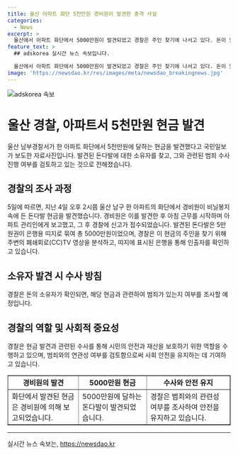 ```yaml
---
title: 울산 아파트 화단 5천만원 경비원이 발견한 충격 사실
categories:
  - News
excerpt: >
  울산에서 아파트 화단에서 5000만원이 발견되었고 경찰은 주인 찾기에 나서고 있다. 돈이 있는 비닐봉지는 주변 CCTV와 은행 띠지를 통해 확인 중이며, 돈 소유자를 찾으면 범죄 관련성을 조사할 예정이다. (글자 수: 104)
feature_text: >
  ## adskorea 실시간 뉴스 속보입니다.

  울산에서 아파트 화단에서 5000만원이 발견되었고 경찰은 주인 찾기에 나서고 있다. 돈이 있는 비닐봉지는 주변 CCTV와 은행 띠지를 통해 확인 중이며, 돈 소유자를 찾으면 범죄 관련성을 조사할 예정이다. (글자 수: 104)
image: 'https://newsdao.kr/res/images/meta/newsdao_breakingnews.jpg'
---
```


<p><img src="https://newsdao.kr/res/images/meta/newsdao_breakingnews.jpg" alt="adskorea 속보" /></p>

<h1 data-ke-size="size26"><b>울산 경찰, 아파트서 5천만원 현금 발견</b></h1>

<p data-ke-size="size16">울산 남부경찰서가 한 아파트 화단에서 5천만원에 달하는 현금을 발견했다고 국민일보가 보도한 자료사진입니다. 발견된 돈다발에 대한 소유자를 찾고, 그와 관련된 범죄 수사 진행 여부를 검토하고 있는 것으로 전해졌습니다.</p>

<h2><b>경찰의 조사 과정</b></h2>

<p data-ke-size="size16">5일에 따르면, 지난 4일 오후 2시쯤 울산 남구 한 아파트의 화단에서 경비원이 비닐봉지 속에 든 돈다발 현금을 발견했습니다. 경비원은 이를 발견한 후 아침 근무를 시작하며 아파트 관리인에게 보고했고, 그 후 경찰에 신고가 접수되었습니다. 발견된 돈다발은 5만원권이 은행용 띠지로 묶여 총 5000만원이었으며, 경찰은 이 현금의 주인을 찾기 위해 주변의 폐쇄회로(CC)TV 영상을 분석하고, 띠지에 표시된 은행을 통해 인출자를 확인하고 있습니다.</p>

<h2><b>소유자 발견 시 수사 방침</b></h2>

<p data-ke-size="size16">경찰은 돈의 소유자가 확인되면, 해당 현금과 관련하여 범죄가 있는지 여부를 조사할 예정입니다.</p>

<h2><b>경찰의 역할 및 사회적 중요성</b></h2>

<p data-ke-size="size16">경찰은 현금 발견과 관련된 수사를 통해 시민의 안전과 재산을 보호하기 위한 역할을 수행하고 있으며, 범죄와의 연관성 여부를 검토함으로써 사회 안전을 유지하는 데 기여하고 있습니다.</p>

<table style="width: 100%;" border="1">
<tbody>
<tr>
<td style="text-align: center; height: 17px;"><b>경비원의 발견</b></td>
<td style="text-align: center; height: 17px;"><b>5000만원 현금</b></td>
<td style="text-align: center; height: 17px;"><b>수사와 안전 유지</b></td>
</tr>
<tr>
<td>화단에서 발견된 현금은 경비원에 의해 보고되었습니다.</td>
<td>5000만원에 달하는 돈다발이 발견되었습니다.</td>
<td>경찰은 범죄와의 관련성 여부를 조사하여 안전을 유지하고 있습니다.</td>
</tr>
</tbody>
</table>

<hr>
실시간 뉴스 속보는, <a href="https://newsdao.kr" rel="dofollow">https://newsdao.kr</a>


